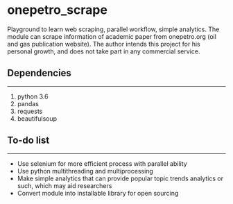 # onepetro_scrape

Playground to learn web scraping, parallel workflow, simple analytics. The module can scrape information of academic paper from onepetro.org (oil and gas publication website). The author intends this project for his personal growth, and does not take part in any commercial service.

## Dependencies
---
1. python 3.6
2. pandas
3. requests
4. beautifulsoup

## To-do list
---
* Use selenium for more efficient process with parallel ability
* Use python multithreading and multiprocessing
* Make simple analytics that can provide popular topic trends analytics or such, which may aid researchers
* Convert module into installable library for open sourcing
